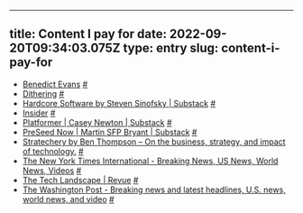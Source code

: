 
---
title: Content I pay for 
date: 2022-09-20T09:34:03.075Z
type: entry
slug: content-i-pay-for
---
* [Benedict Evans](https://www.ben-evans.com/newsletter) [#](#6329890b-e585-4792-837f-d3cabe6ec1ba)<a name="6329890b-e585-4792-837f-d3cabe6ec1ba"></a>
* [Dithering](https://dithering.fm/) [#](#632989d8-3f12-4eb7-9ddd-b75bfb4a25fc)<a name="632989d8-3f12-4eb7-9ddd-b75bfb4a25fc"></a>
* [Hardcore Software by Steven Sinofsky | Substack](https://hardcoresoftware.learningbyshipping.com/) [#](#63298a6f-7a63-44b6-89e1-a689e0a47f5a)<a name="63298a6f-7a63-44b6-89e1-a689e0a47f5a"></a>
* [Insider](https://www.insider.com/#) [#](#63298a93-9f49-48cb-ae7e-1a20e44483fc)<a name="63298a93-9f49-48cb-ae7e-1a20e44483fc"></a>
* [Platformer | Casey Newton | Substack](https://www.platformer.news/) [#](#632989f3-7591-4da9-be8c-d964750e14a0)<a name="632989f3-7591-4da9-be8c-d964750e14a0"></a>
* [PreSeed Now | Martin SFP Bryant | Substack](https://www.preseednow.com/) [#](#63298a37-61e8-4e49-8b8a-25513d66313d)<a name="63298a37-61e8-4e49-8b8a-25513d66313d"></a>
* [Stratechery by Ben Thompson – On the business, strategy, and impact of technology.](https://stratechery.com/) [#](#63298929-a246-4b8b-9ebb-5bbca2571193)<a name="63298929-a246-4b8b-9ebb-5bbca2571193"></a>
* [The New York Times International - Breaking News, US News, World News, Videos](https://www.nytimes.com/international/) [#](#63298afc-ee10-4c53-8ba9-322476ae42c1)<a name="63298afc-ee10-4c53-8ba9-322476ae42c1"></a>
* [The Tech Landscape | Revue](https://www.getrevue.co/profile/petergasston) [#](#6329894b-96aa-4533-b07c-2930c83e315b)<a name="6329894b-96aa-4533-b07c-2930c83e315b"></a>
* [The Washington Post - Breaking news and latest headlines, U.S. news, world news, and video](https://www.washingtonpost.com/) [#](#63298ad9-34df-4bdb-83cb-1010ba6fd5df)<a name="63298ad9-34df-4bdb-83cb-1010ba6fd5df"></a>

